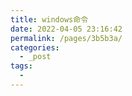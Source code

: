 ```yaml
---
title: windows命令
date: 2022-04-05 23:16:42
permalink: /pages/3b5b3a/
categories:
  - _post
tags:
  - 
---
```






